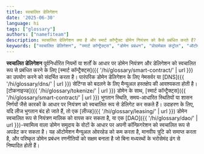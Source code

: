 ```yaml
---
title: स्वचालित डेलिगेशन
date: '2025-06-30'
language: hi
tags: ["glossary"]
authors: ["namefiteam"]
description: स्वचालित डेलिगेशन क्या है और स्मार्ट कॉन्ट्रैक्ट डोमेन नियंत्रण को कैसे प्रबंधित करते हैं?
keywords: ["स्वचालित डेलिगेशन", "स्मार्ट कॉन्ट्रैक्ट्स", "डोमेन प्रबंधन", "प्रोग्रामेबल कंट्रोल", "ऑटोमेशन"]
---
```



**स्वचालित डेलिगेशन** पूर्वनिर्धारित नियमों या शर्तों के आधार पर डोमेन नियंत्रण और डेलिगेशन को स्वचालित रूप से प्रबंधित करने के लिए [स्मार्ट कॉन्ट्रैक्ट्स]({{ '/hi/glossary/smart-contract/' | url }}) का उपयोग करने को संदर्भित करता है। पारंपरिक डोमेन डेलिगेशन के लिए नेमसर्वर या [DNS]({{ '/hi/glossary/dns/' | url }}) सेटिंग्स को बदलने के लिए मैन्युअल हस्तक्षेप की आवश्यकता होती है। [टोकनाइज्ड]({{ '/hi/glossary/tokenize/' | url }}) डोमेन के साथ, [स्मार्ट कॉन्ट्रैक्ट्स]({{ '/hi/glossary/smart-contract/' | url }}) भुगतान स्थिति, समय-आधारित स्थितियों या शासन निर्णयों जैसे कारकों के आधार पर नियंत्रण को स्वचालित रूप से डेलिगेट कर सकते हैं। उदाहरण के लिए, यदि लीज भुगतान बंद हो जाते हैं, तो एक [लीज्ड]({{ '/hi/glossary/leasing/' | url }}) डोमेन स्वचालित रूप से नियंत्रण मालिक को वापस कर सकता है, या एक [DAO]({{ '/hi/glossary/dao/' | url }})-स्वामित्व वाला डोमेन समुदाय के वोटों के आधार पर अपनी कॉन्फ़िगरेशन को स्वचालित रूप से अपडेट कर सकता है। यह ऑटोमेशन मैन्युअल ओवरहेड को कम करता है, मानवीय त्रुटि को समाप्त करता है, और परिष्कृत डोमेन प्रबंधन रणनीतियों को सक्षम बनाता है जो बिना मध्यस्थों के भरोसेमंद ढंग से निष्पादित होती हैं।